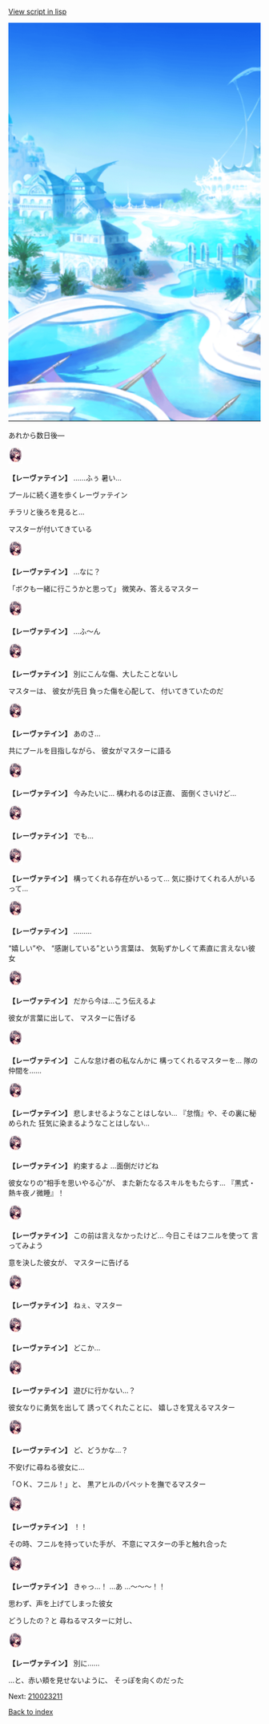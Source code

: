 [View script in lisp](../scripts/210022204.txt)

![sea_resort_day.png](../images/backgrounds/sea_resort_day.png)

あれから数日後―

<img src="../images/units/2100221.png" alt="2100221.png" height="34"/>

**【レーヴァテイン】**
……ふぅ
暑い…

プールに続く道を歩くレーヴァテイン

チラリと後ろを見ると…

マスターが付いてきている

<img src="../images/units/2100221.png" alt="2100221.png" height="34"/>

**【レーヴァテイン】**
…なに？

「ボクも一緒に行こうかと思って」
微笑み、答えるマスター

<img src="../images/units/2100221.png" alt="2100221.png" height="34"/>

**【レーヴァテイン】**
…ふ～ん

<img src="../images/units/2100221.png" alt="2100221.png" height="34"/>

**【レーヴァテイン】**
別にこんな傷、大したことないし

マスターは、
彼女が先日 負った傷を心配して、
付いてきていたのだ

<img src="../images/units/2100221.png" alt="2100221.png" height="34"/>

**【レーヴァテイン】**
あのさ… 

共にプールを目指しながら、
彼女がマスターに語る

<img src="../images/units/2100221.png" alt="2100221.png" height="34"/>

**【レーヴァテイン】**
今みたいに…
構われるのは正直、
面倒くさいけど…

<img src="../images/units/2100221.png" alt="2100221.png" height="34"/>

**【レーヴァテイン】**
でも…

<img src="../images/units/2100221.png" alt="2100221.png" height="34"/>

**【レーヴァテイン】**
構ってくれる存在がいるって…
気に掛けてくれる人がいるって…

<img src="../images/units/2100221.png" alt="2100221.png" height="34"/>

**【レーヴァテイン】**
………

“嬉しい”や、
“感謝している”という言葉は、
気恥ずかしくて素直に言えない彼女

<img src="../images/units/2100221.png" alt="2100221.png" height="34"/>

**【レーヴァテイン】**
だから今は…こう伝えるよ

彼女が言葉に出して、
マスターに告げる

<img src="../images/units/2100221.png" alt="2100221.png" height="34"/>

**【レーヴァテイン】**
こんな怠け者の私なんかに
構ってくれるマスターを…
隊の仲間を……

<img src="../images/units/2100221.png" alt="2100221.png" height="34"/>

**【レーヴァテイン】**
悲しませるようなことはしない…
『怠惰』や、その裏に秘められた
狂気に染まるようなことはしない…

<img src="../images/units/2100221.png" alt="2100221.png" height="34"/>

**【レーヴァテイン】**
約束するよ
…面倒だけどね

彼女なりの“相手を思いやる心”が、
また新たなるスキルをもたらす…
『黒式・熱キ夜ノ微睡』！

<img src="../images/units/2100221.png" alt="2100221.png" height="34"/>

**【レーヴァテイン】**
この前は言えなかったけど…
今日こそはフニルを使って
言ってみよう

意を決した彼女が、
マスターに告げる

<img src="../images/units/2100221.png" alt="2100221.png" height="34"/>

**【レーヴァテイン】**
ねぇ、マスター

<img src="../images/units/2100221.png" alt="2100221.png" height="34"/>

**【レーヴァテイン】**
どこか…

<img src="../images/units/2100221.png" alt="2100221.png" height="34"/>

**【レーヴァテイン】**
遊びに行かない…？

彼女なりに勇気を出して
誘ってくれたことに、
嬉しさを覚えるマスター

<img src="../images/units/2100221.png" alt="2100221.png" height="34"/>

**【レーヴァテイン】**
ど、どうかな…？

不安げに尋ねる彼女に…

「ＯＫ、フニル！」と、
黒アヒルのパペットを撫でるマスター

<img src="../images/units/2100221.png" alt="2100221.png" height="34"/>

**【レーヴァテイン】**
！！

その時、フニルを持っていた手が、
不意にマスターの手と触れ合った

<img src="../images/units/2100221.png" alt="2100221.png" height="34"/>

**【レーヴァテイン】**
きゃっ…！
…あ
…～～～！！

思わず、声を上げてしまった彼女

どうしたの？と
尋ねるマスターに対し、

<img src="../images/units/2100221.png" alt="2100221.png" height="34"/>

**【レーヴァテイン】**
別に……

…と、赤い頬を見せないように、
そっぽを向くのだった


Next: [210023211](210023211.md)

[Back to index](index.md)
